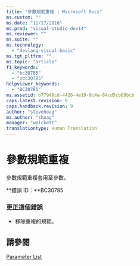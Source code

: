 ```yaml
---
title: "參數規範重複 | Microsoft Docs"
ms.custom: ""
ms.date: "11/17/2016"
ms.prod: "visual-studio-dev14"
ms.reviewer: ""
ms.suite: ""
ms.technology: 
  - "devlang-visual-basic"
ms.tgt_pltfrm: ""
ms.topic: "article"
f1_keywords: 
  - "bc30785"
  - "vbc30785"
helpviewer_keywords: 
  - "BC30785"
ms.assetid: b77949cd-4426-4e19-9c4e-84cd5cb89bcb
caps.latest.revision: 9
caps.handback.revision: 9
author: "stevehoag"
ms.author: "shoag"
manager: "wpickett"
translationtype: Human Translation
---
```

# 參數規範重複
參數規範重複套用至參數。  
  
 **錯誤 ID︰**BC30785  
  
### 更正這個錯誤  
  
-   移除重複的規範。  
  
## 請參閱  
 [Parameter List](../../visual-basic/language-reference/statements/parameter-list.md)